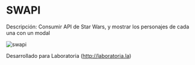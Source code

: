 # SWAPI

Descripción: Consumir API de Star Wars, y mostrar los personajes de cada una con un modal

![swapi](https://user-images.githubusercontent.com/32860516/38167916-7529d4bc-34fc-11e8-9840-44d6cf36db3b.png)

Desarrollado para Laboratoria (http://laboratoria.la)